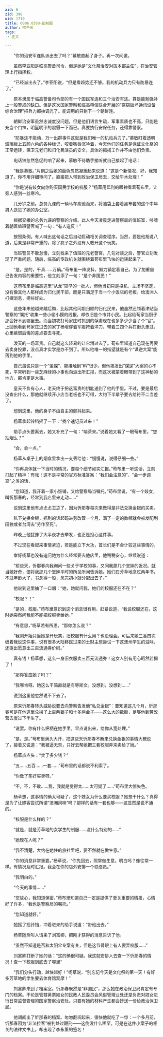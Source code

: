 ```yaml
---
aid: 6
zid: 398
uid: 1719
title: 0006.0398-旧制服
author: 吹牛者
tags: 
 - 正文

---
```




　　“你的治安军连队派出去了吗？”慕敏直起了身子。再一次问道。

　　虽然李亚阳是临高警备司令，但是她是“文化祭治安对策本部主任”，在治安管理上行指挥权。

　　“已经派出去了。”李亚阳说，“但是看趋势还不够。我的机动兵力只有防暴连了。”

　　原本隶属于临高警备司令部的有一个国民军连和三个治安军连。算是能勉强补上一般警戒的缺口。但是这次国家警察和临高电信联合开展的“盗窃破坏通讯设备综合治理”把兵力都抽调光了。能调用的只剩下一个朝鲜连。

　　朝鲜治安军虽然忠诚度没问题，但是他们语言生疏，军事素质也不高，只能是充当个门神，明盔明甲的震慑一下而已。真要执行安保任务，还得靠警察。

　　“防暴连不能动，万一出群事件这就是我们唯一的机动兵力了。”慕敏盯着透明玻璃板上五颜六色的各种标记，咬着嘴唇沉吟着，今天他们的任务是保证文化祭的正常运转，保卫元老们和归化民演员的安全，具体的抓捕工作并不由他们负责。

　　电话铃忽然急促的响了起来，慕敏不待助手接听就自己接起了电话：

　　“我是慕敏。”片刻之后她的面色忽然凝重起来说道：“这是个新情况，好，我知道了。你不用详细审问了，直接把人带到政治保卫局去，交给午木处理！”

　　“你是说有妓女向你购买国民学校的校服？”杨草用犀利的眼神看着苟布里，让旁人感到一丝寒冷。

　　几分钟之前。总务九课的一辆马车疾驰而来，将脑袋上套着黑布套的这个中年男人送进了她的办公室。

　　根据交接的总务九课的警察的介绍。此人今天凌晨走进警察局的值班室，哆嗦着朝着值班警官喊了一句：“有人造反！”

　　按照条例。有人喊出这句话之后自动启动相关调查程序。当然，要是他胡说八道，后果是非常严重的，除了疯子之外没有人敢开这个玩笑。

　　当班警员不敢怠慢，立刻找来了值班的元老警官，几句对谈之后，警官立刻发现了严重问题，随后，临高的专政机关就围绕着苟布里飞快的运转起来了。

　　“是。是的，千真……万确。”苟布里一阵发抖，努力镇定着自己，为了加重自己告发内容的重要性，他立刻添了一句：“是个非国民！”

　　这苟布里是临高这里“从龙”较早的一批人，但他当初只是投机，立场不坚定，没有像其他人那样成为归化民干部，而是只满足于当一个小饭店的老板。给澳洲人打探消息，捞些好处。

　　这些年来他越来越后悔，比起其他同期归顺的归化民来，他虽然还领着津贴当警察的“嘱托”收集一些小偷小摸的线报。却依旧是个市井小民。比起给苟家当厨子那会好不到哪里去。而当初攻打苟家庄时抓到的俘虏现在也多多少少当了个“官”。上回他看到苟家庄过去的家丁杨增穿着军服挎着洋刀，带着三四个兵在街头走过，心里嫉恨后悔的差点要去寻死。

　　泼天的一场富贵。自己就这么轻易的让它滑过去了。苟布里知道自己现在再要去卖身投靠，没点真才实学是办不到了。所以他唯一的指望就是有个“谋逆大案”能落到他的手里。

　　自己虽说只是一个“坐探”，能接触到“料”很少。但他揭发出“谋逆”大案的心不死，平常听到一些芝麻绿的小事也向派出所汇报，而这次被蒙着眼带到了这神秘的地方，那肯定是大事。

　　皇天不负有心人，老天终于把这富贵的钥匙送到了他的手里。不过，要是最后没查出什么，那他就继续开小店当老板也不可得，大约下半辈子要去给符不二当差了。

　　想到这里，他的身子不由自主的颤抖起来。

　　杨草拿起铃铛摇了一下：“找个速记员过来！”

　　助手点头要离去，她又补充了一句：“端茶来。”说着她又看了一眼苟布里，“您抽烟么？”

　　“会，会一点。”

　　杨草从桌子上的烟盒里拿出一支丢给他：“慢慢说，说得仔细一些。”

　　“你再具体就一下当时的情况，要每个细节如实汇报。”苟布里一听这话，立刻打起了精神：有戏！这不是平常的官方标准答案：“我们会注意的”、“会一步调查”之类的话，

　　“您知道，我开着一家小饭铺，又给警察局当嘱托，”苟布里说，“有一个妓女，叫忻那春的，经常到我店里来走动……”

　　说到这里他有点忐忐忑忑了，因为忻那春每次来做得是非法兑换金银的买卖。

　　私下兑换金银，抓到的话起码进劳改营一个月，满了一定的数额就会被发配到田独或者台湾去“劳作至死”。

　　昨晚上他犹豫了大半夜才去举发，也正是担心这件事。

　　不过现在看起来事情紧迫，若是能立下大功，首长们是不会计较这些事情的。

　　幸好杨草也没有追问她为什么经常要去他店里，他稍稍安心，继续说道：

　　“前些天，忻那春向我询问一些关于学校的事，又问我那几个堂妹的近况。就当她好奇，便将我那几个堂妹平时的所见所闻告诉她。她们在芳草地念过两年书，不过年龄大了，书念得一般，念完初小就分配出去了。”

　　他说到这里抽了一口烟：“她，她就问我，她们的校服还在不在？”

　　“校服？！”

　　“是的，校服。”苟布里意识到这个消息很有用，赶紧说道，“我说校服还在，这时她突然问我能不能把校服卖给她。”

　　“有意思，”杨草若有所思，“那你怎么说？”

　　“我刚开始只当她是开玩笑，旧校服有什么用？也没理会。可后来她三番四次缠着我说这件事，说有很多大陆移民过来的土财主想尝试一下这澳州学生的滋味，还提出愿意出三百流通券价码。”

　　真有钱！杨草想，这么一身旧衣服卖三百元流通券！这女人别有用心昭然若揭了！

　　“那你答应她了吗？”

　　“我哪肯呀。她这么干简直就是有辱斯文。没想到，没想到……”

　　说到这里他忽然说不下去了。

　　原来忻那春转头威胁说要去向警察告发他“私兑金银”：要知道这几个月，忻那春可是在他这里兑换了上百两银子和十多两金子——这么大的数额，足够他到劳改营去度过下半生了。

　　“说罢。你有什么把柄在她手里。早点说出来，给你从宽处理。”

　　“是，是。”苟布里满头大汗，把这些天忻那春不断来兑换金银的事情大概说了，接着又说道：“我被逼无奈，只好去帮她把三套校服弄来卖给了她。”

　　杨草点点头：“卖了多少钱？”

　　“五……五百……一套……”苟布里的话都说不利索了。

　　“你做了笔好买卖呀。”

　　“不，不，不敢……我，我就是觉得太……太可疑了……”苟布里大惊失色。

　　杨草想，这事情的确太可疑了，这个妓女为什么要买校服？她想干什么？真得是为了让嫖客尝试所谓“澳洲风味”吗？那样的话有一套也够——这显然是说不通的。

　　“校服是什么样的？”

　　“就是，就是芳草地的女学生的制服……没什么特别的……”

　　“她现在人呢？”

　　“我不清楚，大约在她住的旅社里吧，要不然就在做生意。”

　　“你的消息非常重要。”杨草说，“你先回去，照常做生意。明白吗？像往常一样。有情况及时汇报。我会在你的店外安排一个联络员。”

　　“我明白的。”

　　“今天的事情……”

　　“您放心，我知道保密。”苟布里知道自己一定是提供了至关重要的情报，心情好了许多，“我也是警察局的嘱托。”

　　“您知道就好。”

　　她摇了摇铃铛，冲着进来的助手说道：“带他出去。”

　　杨草随后叫人请来了刘富卿，把刚才获得的消息告诉了他。

　　“虽然不知道是否和太阳伞专案有关，但是这节骨眼上有人要弄校服……”

　　刘富卿打断了她的话：“这的确很可疑。我这就安排人去查一下忻那春的情况！查一下校服到底去了哪里”

　　“我们分头行动，越快越好！”杨草说，“别忘记今天是文化祭的第一天！有好多芳草地的学生要去体育馆观摩！”

　　刘富卿来到了档案室，忻那春既然是“非国民”，那么她在政治保卫局肯定有专门的档案。不论是管辖黄票妓女的民政人民委员会风俗管理业处还是负责对妓女进行日常监督管理的国家警察治安处，只要有她的材料产生都会抄送一份给政治保卫局。

　　他调阅出了忻那春的档案。匆匆翻阅起来，很快他就吃了一惊：一个多月前，忻那春因为“非法拉客”被判处过鞭刑——这倒没什么稀罕，可是在这件小案子的相关的法律文书上，却出现了李永薰的签名！



